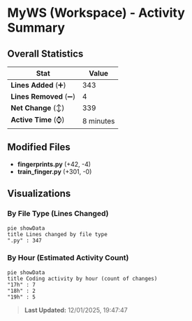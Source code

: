 # MyWS (Workspace) - Activity Summary 

## Overall Statistics

| Stat                   | Value                                                             |
| ---------------------- | ----------------------------------------------------------------- |
| **Lines Added** (➕)   | 343                                          |
| **Lines Removed** (➖) | 4                                        |
| **Net Change** (↕)    | 339                |
| **Active Time** (⌚)   | 8 minutes |


## Modified Files
- **fingerprints.py** (+42, -4)
- **train_finger.py** (+301, -0)

## Visualizations

### By File Type (Lines Changed)

```mermaid
pie showData
title Lines changed by file type
".py" : 347
```

### By Hour (Estimated Activity Count)

```mermaid
pie showData
title Coding activity by hour (count of changes)
"17h" : 7
"18h" : 2
"19h" : 5
```


> **Last Updated:** 12/01/2025, 19:47:47